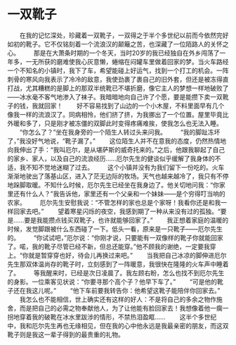 # 一双靴子
　　在我的记忆深处，珍藏着一双靴子，一双得之于半个多世纪以前而今依然完好如初的靴子。它不仅铭刻着一个流浪汉的颠簸之苦，也深藏了一位陌路人的关怀之心。 
　　那是在大萧条时期的一个冬天，当时20岁的我已经独自在外乡闯荡了一年多，一无所获的磨难使我心灰意懒，蜷缩在闷罐车里做着回家的梦。当火车路经一个不知名的小镇时，我下了车，希望能碰上好运气，找到一个打工的机会。一阵刺骨的寒风向我表示了冷冷的敌意，我使劲裹了裹自己的旧外套，但还是被冻得直打战，尤其糟糕的是脚上的那双半统靴已不堪折磨，像它主人的梦想一样地破败了——冰水毫不客气地渗入了袜子。我暗暗地向自己许了个愿，要是能攒下卖一双靴子的钱，我就回家！ 
　　好不容易找到了山边的一个小木屋，不料里面早有几个像我一样的流浪汉了。同病相怜，他们挤了挤，为我挪出了一个位置。屋里毕竟比外暖和多了，只是刚才被冻僵的双脚此时变得疼痛难挨，使我怎么也无法入睡。 
　　“你怎么了？”坐在我身旁的一个陌生人转过头来问我。 
　　“我的脚趾冻坏了，”我没好气地说，“靴子漏了。” 
　　这位陌生人并不在意我的态度，仍然热情地向我伸出了手：“我叫厄尔，是从堪萨斯的威奇托来的。”之后，他跟我聊起了自己的家乡、家人，以及自己的流浪经历……厄尔先生的健谈似乎缓解了我身体的不适，我不知不觉地迷糊了过去。 
　　这个小镇并没有为我们留下一份吃的。火车渐渐地驶出了落基山区，进入了茫无边际的牧场。天气也越来越冷了，我只有不停地跺脚取暖。不知什么时候，厄尔先生已经坐在我身边了。他关切地问我：“你家里还有什么人？”我告诉他，家里还有一个父亲和一个妹妹——是个穷得叮当响的农家。 
　　厄尔先生安慰我说：“不管怎样的家也总是个家呀！我看你还是和我一样回家去吧。” 
　　望着寒星闪烁的夜空，我感到期了一种从来没有过的孤独。“要是……要是我能攒点钱买双靴子，也许就能够回家了。” 
　　我正想着家庭的温暖的时候，发觉脚跟被什么东西碰了一下。低头一看，原来是一只靴子——厄尔先生的。 
　　“你试试吧，”厄尔说：“你刚才说，只要能有一双像样的靴子你就能回家了。喏，我的靴子尽管已经不新，但总还能穿。”他不顾我的谢绝，一定要我穿上。“你就是暂穿穿也好，待会儿再换过来吧。” 
　　当我把自己冰凉的脚伸进厄尔先生那双体温尚存的靴子时，立刻感到了一阵暖意，我很快在隆隆的火车声中睡着了。 
　　等我醒来时，已经是次日凌晨了。我左顾右盼，怎么也找不到厄尔先生的身影。一位乘客见状说：“你要寻那个高个子？他早下车了。” 
　　“可是他的靴子还在我这儿呢。” 
　　“他下车前要我转告你：他希望这靴子能陪伴你回家去。” 
　　我怎么也不能相信，世上确实还有这样的好人：不是将自己的多余之物作施舍，而是把自己的必需之物奉献他人，为了让他能有脸回家去！我想像着他一瘸一拐地穿着我的破靴在冰水里跋涉的情形，不禁热泪盈眶…… 
　　这半个多世纪中，我和厄尔先生再也无缘相见，但在我的心中他永远是我最亲密的朋友，而这双靴子则是我这一辈子得到的最贵重的礼物。
 